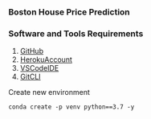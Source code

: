 ### Boston House Price Prediction

### Software and Tools Requirements

1. [GitHub](https://github.com)
2. [HerokuAccount](https://signup.heroku.com/)
3. [VSCodeIDE](https://code.visualstudio.com/)
4. [GitCLI](https://git-scm.com/docs/gitcli)

Create new environment
```
conda create -p venv python==3.7 -y
